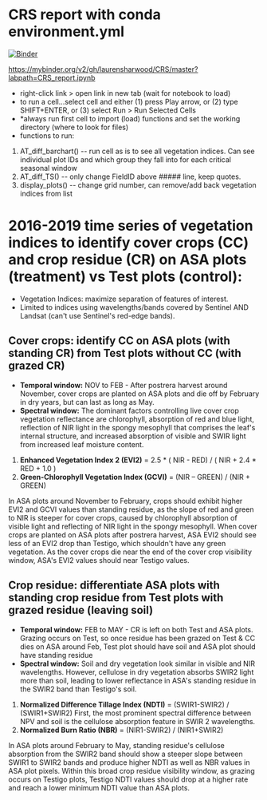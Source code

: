 # CRS report with conda environment.yml

[![Binder](https://mybinder.org/badge_logo.svg)](https://mybinder.org/v2/gh/laurensharwood/CRS/master?labpath=CRS_report.ipynb)

https://mybinder.org/v2/gh/laurensharwood/CRS/master?labpath=CRS_report.ipynb

- right-click link > open link in new tab (wait for notebook to load)
- to run a cell...select cell and either (1) press Play arrow, or (2) type SHIFT+ENTER, or (3) select Run > Run Selected Cells
- *always run first cell to import (load) functions and set the working directory (where to look for files)
- functions to run:
 1) AT_diff_barchart() -- run cell as is to see all vegetation indices. Can see individual plot IDs and which group they fall into for each critical seasonal window
 2) AT_diff_TS() -- only change FieldID above ##### line, keep quotes. 
 3) display_plots() -- change grid number, can remove/add back vegetation indices from list


# 2016-2019 time series of vegetation indices to identify cover crops (CC) and crop residue (CR) on ASA plots (treatment) vs Test plots (control):  
- Vegetation Indices: maximize separation of features of interest.  
- Limited to indices using wavelengths/bands covered by Sentinel AND Landsat (can't use Sentinel's red-edge bands).  

## <b>Cover crops:</b> identify CC on ASA plots (with standing CR) from Test plots without CC (with grazed CR)  
- <b>Temporal window:</b> NOV to FEB - After postrera harvest around November, cover crops are planted on ASA plots and die off by February in dry years, but can last as long as May.  
- <b>Spectral window:</b> The dominant factors controlling live cover crop vegetation reflectance are chlorophyll, absorption of red and blue light, reflection of NIR light in the spongy mesophyll that comprises the leaf's internal structure, and increased absorption of visible and SWIR light from increased leaf moisture content. 
1) <b>Enhanced Vegetation Index 2 (EVI2)</b> = 2.5 * ( NIR - RED) / ( NIR + 2.4 * RED + 1.0 )    
2) <b>Green-Chlorophyll Vegetation Index (GCVI)</b> = (NIR – GREEN) / (NIR + GREEN)  

In ASA plots around November to February, crops should exhibit higher EVI2 and GCVI values than standing residue, as the slope of red and green to NIR is steeper for cover crops, caused by chlorophyll absorption of visible light and reflecting of NIR light in the spongy mesophyll. When cover crops are planted on ASA plots after postrera harvest, ASA EVI2 should see less of an EVI2 drop than Testigo, which shouldn't have any green vegetation. As the cover crops die near the end of the cover crop visibility window, ASA's EVI2 values should near Testigo values.


## <b>Crop residue:</b> differentiate ASA plots with standing crop residue from Test plots with grazed residue (leaving soil)  
- <b>Temporal window:</b> FEB to MAY - CR is left on both Test and ASA plots. Grazing occurs on Test, so once residue has been grazed on Test & CC dies on ASA around Feb, Test plot should have soil and ASA plot should have standing residue  
- <b>Spectral window:</b>  Soil and dry vegetation look similar in visible and NIR wavelengths. However, cellulose in dry vegetation absorbs SWIR2 light more than soil, leading to lower reflectance in ASA's standing residue in the SWIR2 band than Testigo's soil.  
1) <b>Normalized Difference Tillage Index (NDTI)</b> = (SWIR1-SWIR2) / (SWIR1+SWIR2) First, the most prominent spectral difference between NPV and soil is the cellulose absorption feature in SWIR 2 wavelengths.   
2) <b>Normalized Burn Ratio (NBR)</b> = (NIR1-SWIR2) / (NIR1+SWIR2) 

In ASA plots around February to May, standing residue's cellulose absorption from the SWIR2 band should show a steeper slope between SWIR1 to SWIR2 bands and produce higher NDTI as well as NBR values in ASA plot pixels. Within this broad crop residue visibility window, as grazing occurs on Testigo plots, Testigo NDTI values should drop at a higher rate and reach a lower minimum NDTI value than ASA plots.